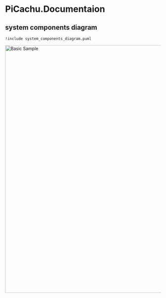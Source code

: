 # PiCachu.Documentaion
## system components diagram


```plantuml
!include system_components_diagram.puml
```

<img alt="Basic Sample" height="800" src="http://www.plantuml.com/plantuml/png/bLRDRkCs4BxxALXZ3pQGTT1cJmKCR1AfsG3E9fNi_W0235gQs6eeqYMf93xqOVf6VQHID6rAfBdo7Xn4m_a-pimtcj5d8J6NTKNGxQTbJA02AiNWXvBcf2u0RQJSYfylBpb-cwnBkQbNjG2UCogLtoHdrUMMODhWFmfPa79rUVlfurDZMZpCBYii971bMjug12ufyCbM-Gw-t4VnCft7IVmu__Cf7eq7W-kYCDVFyNeq_Bk66eONwCDgVSi8uzFX730PNdnOCLu0DxOLmVdBSEo2uJtVOBhkubF0Tno0AWwnmLkO9goc1HGtx3rjdaTZZuT2pJ5PKf1lZBzqs2BCNrA29TnnlFCZAB34Aoow4Jn0KTQLHjsG6ivCHaZ6iPFBh5nlfBq-J9G0qIJmgkWQ2WdliXFERoKZ81CecbDIKWYSAecE8euMznTekBXNaA7-ZLjdrq_DeVfhJrlGNnjTH_gE5FXhcOEsA3TjowYnPbJR6xpS018x8Q52kbb5Hf7SS02acqGzFZEE0ESRLB42I4P_d6WopP3HdoPnnMJ9g7c-cZok_e9SwiT_zb5-a7Wjq1IPlcj77Ar6wPLoIg-qgtMV7gKPTxoZ6-KJtIpnjdGHjYzSoB8vrpZzdmKY7-aKCmA2Tw2abdntAAQnPLHRMyKqF-GcR4axuhYwz0YYwo-E0ZmqZoq1zBCLG3-s1PWwRrotwH9GiGePcvTRmOmbemURMpOqjREWmwMl5heg8fhzeI0F9lIZpNBvL9R9hxw2XWJeOUqcAseYhGhxPok3eV6xuHV0ikOg0v30AsKl3ZrnECceFVCwm-iBb_zQ29QNk95J79ZRjbv6IzZXCeavR4x2PtRAWfRgCWgYnMfjtr74172n--zVLbDfyMuzjLD6NRVUGhYNMcW2EUE5LQvDUZZhem_dv90R-tTH3mO9a6Mazy1-tiVDWlaARnbzsZ3951MKhr1qy6OBZVVenKWZ5qTqHk-RILvfvJEws1POVfCXsZFuSm4PLHkdsTv9Z_2dntJU70dy2cZRn6cSJ2pHZGVsoFtLvIMVub3ccZHn9kmfHb8A2RGLoS81wNpkOftE8PF6qN4BJ0DRSktU7Wc1m6Tufs88qNafg60Cn9aN0MTTbzFpm2LmosClyi7Ec1y7NRjH6R_ZMdQQmFP_jzZ-Kc4KSMXMdLNIlVvyiEb8pz7V_suJd_08h2tKkYkmsZevQuHL8JcDyOpZa7T0iPEqZcJV2Fdqda6zelI_FYrKtqja5NHsU_WITmhuI6-as-0ERxOvD2659gd3tCxBITbyortJOlyLvwJjy9-cDo-Mqt3BnFNhtyFk90iiOryF6vlrEljUNvqmLoSbExHrAC-SLQeOTYNw-C1N0Rf0Ziw-evEm7PN-BNq9srVMNOWUrs4w9cQ_XxvgtFQs41DC3o1OCSMXgsCAlSQ40D_jzxr0PQ5gjTeXmMgUmzwgZ6R5HUTy-fsAJwUTVddyVJcBx-AlqUWP4w6Cdu4MTKN-1m00" title="Basic Sample" width="800"/>